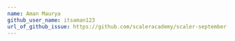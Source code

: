 ```yaml
---
name: Aman Maurya
github_user_name: itsaman123
url_of_github_issue: https://github.com/scaleracademy/scaler-september-open-source-challenge/issues/282
---
```


